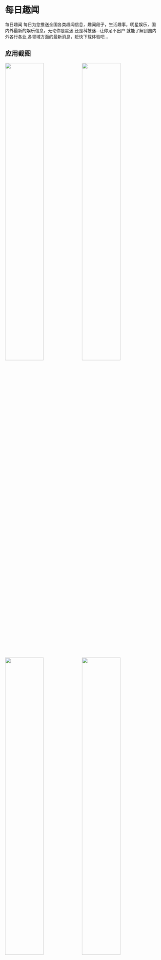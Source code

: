 # 每日趣闻
每日趣闻 每日为您推送全国各类趣闻信息，趣闻段子，生活趣事，明星娱乐，国内外最新的娱乐信息，无论你是星迷 还是科技迷...让你足不出户 就能了解到国内外各行各业,各领域方面的最新消息，赶快下载体验吧...
## 应用截图
<a href="screenshot/1.jpg"><img src="screenshot/1.jpg" width="50%"/></a><a href="screenshot/2.jpg"><img src="screenshot/2.jpg" width="50%"/><a/>
<a href="screenshot/3.jpg"><img src="screenshot/3.jpg" width="50%"/><a/><a href="screenshot/4.jpg"><img src="screenshot/4.jpg" width="50%"/><a/>
## 项目技术框架<br>
1,应用数据：聚合数据<br>
2,应用后台：Bmob<br>
3,图片加载：Picasso<br>
4,上拉刷新下拉加载：Android-PullToRefresh<br>
5,圆形头像：android-shape-imageview<br>
6,项目整体UI风格： Material Design<br>
7,短信验证码：Mob SMSSDK<br>
8,分享功能:Mob ShareSDK<br>
## About Me 
1,邮箱:1356798719@qq.com<br>
2,CSDN博客：[http://blog.csdn.net/kkijhuybjju?viewmode=contents](http://blog.csdn.net/kkijhuybjju?viewmode=contents)<br>
## 声明
  数据接口来源聚合数据，仅用于非商业用途，如做为商业使用，请自行联系接口提供方。本人概不负责。
